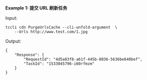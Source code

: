 **Example 1: 提交 URL 刷新任务**



Input: 

```
tccli cdn PurgeUrlsCache --cli-unfold-argument  \
    --Urls http://www.test.com/1.jpg
```

Output: 
```
{
    "Response": {
        "RequestId": "4d5a83f8-a61f-445b-8036-5636be640bef",
        "TaskId": "1533045796-i60rfmzm"
    }
}
```


